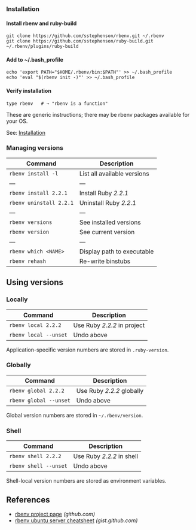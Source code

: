 ### Installation

#### Install rbenv and ruby-build

    git clone https://github.com/sstephenson/rbenv.git ~/.rbenv
    git clone https://github.com/sstephenson/ruby-build.git ~/.rbenv/plugins/ruby-build

#### Add to ~/.bash\_profile

    echo 'export PATH="$HOME/.rbenv/bin:$PATH"' >> ~/.bash_profile
    echo 'eval "$(rbenv init -)"' >> ~/.bash_profile

#### Verify installation

    type rbenv   # → "rbenv is a function"

These are generic instructions; there may be rbenv packages available for your OS.

See: [Installation](https://github.com/rbenv/rbenv#installation)

### Managing versions

<table><thead><tr class="header"><th>Command</th><th>Description</th></tr></thead><tbody><tr class="odd"><td><code>rbenv install -l</code></td><td>List all available versions</td></tr><tr class="even"><td>—</td><td>—</td></tr><tr class="odd"><td><code>rbenv install 2.2.1</code></td><td>Install Ruby <em>2.2.1</em></td></tr><tr class="even"><td><code>rbenv uninstall 2.2.1</code></td><td>Uninstall Ruby <em>2.2.1</em></td></tr><tr class="odd"><td>—</td><td>—</td></tr><tr class="even"><td><code>rbenv versions</code></td><td>See installed versions</td></tr><tr class="odd"><td><code>rbenv version</code></td><td>See current version</td></tr><tr class="even"><td>—</td><td>—</td></tr><tr class="odd"><td><code>rbenv which &lt;NAME&gt;</code></td><td>Display path to executable</td></tr><tr class="even"><td><code>rbenv rehash</code></td><td>Re-write binstubs</td></tr></tbody></table>

Using versions
--------------

### Locally

<table><thead><tr class="header"><th>Command</th><th>Description</th></tr></thead><tbody><tr class="odd"><td><code>rbenv local 2.2.2</code></td><td>Use Ruby <em>2.2.2</em> in project</td></tr><tr class="even"><td><code>rbenv local --unset</code></td><td>Undo above</td></tr></tbody></table>

Application-specific version numbers are stored in `.ruby-version`.

### Globally

<table><thead><tr class="header"><th>Command</th><th>Description</th></tr></thead><tbody><tr class="odd"><td><code>rbenv global 2.2.2</code></td><td>Use Ruby <em>2.2.2</em> globally</td></tr><tr class="even"><td><code>rbenv global --unset</code></td><td>Undo above</td></tr></tbody></table>

Global version numbers are stored in `~/.rbenv/version`.

### Shell

<table><thead><tr class="header"><th>Command</th><th>Description</th></tr></thead><tbody><tr class="odd"><td><code>rbenv shell 2.2.2</code></td><td>Use Ruby <em>2.2.2</em> in shell</td></tr><tr class="even"><td><code>rbenv shell --unset</code></td><td>Undo above</td></tr></tbody></table>

Shell-local version numbers are stored as environment variables.

References
----------

-   [rbenv project page](https://github.com/rbenv/rbenv) *(github.com)*
-   [rbenv ubuntu server cheatsheet](https://gist.github.com/rahul286/7160839f4425a3b7e718) *(gist.github.com)*
